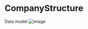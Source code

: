 # CompanyStructure
Data model
![image](![image](https://github.com/trzcinska-magdalena/CompanyStructure/Data_model.png?raw=true))
